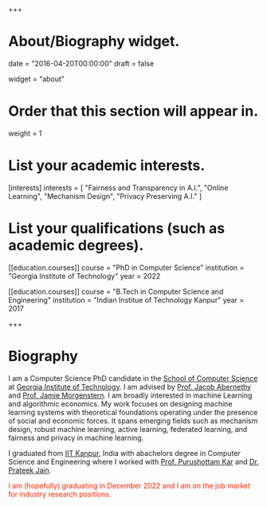 +++
# About/Biography widget.

date = "2016-04-20T00:00:00"
draft = false

widget = "about"

# Order that this section will appear in.
weight = 1

# List your academic interests.
[interests]
  interests = [
    "Fairness and Transparency in A.I.",
    "Online Learning",
    "Mechanism Design",
    "Privacy Preserving A.I."
  ]

# List your qualifications (such as academic degrees).
[[education.courses]]
  course = "PhD in Computer Science"
  institution = "Georgia Institute of Technology"
  year = 2022

[[education.courses]]
  course = "B.Tech in Computer Science and Engineering"
  institution = "Indian Institue of Technology Kanpur"
  year = 2017
 
+++

# Biography

I am a Computer Science PhD candidate in the <a href = "https://www.scs.gatech.edu/"> School of Computer Science</a> at <a href="http://www.gatech.edu/">Georgia Institute of Technology</a>. I am advised by <a href="https://www.cc.gatech.edu/~jabernethy9/">Prof. Jacob Abernethy</a> and <a href="http://jamiemorgenstern.com/">Prof. Jamie Morgenstern</a>. I am broadly interested in machine Learning and algorithmic economics. My work focuses on designing machine learning systems with theoretical foundations operating under the presence of social and economic forces. It spans emerging fields such as mechanism design, robust machine learning, active learning, federated learning, and fairness and privacy in machine learning. 

I graduated from <a href = "http://www.iitk.ac.in/">IIT Kanpur</a>, India with abachelors degree in Computer Science and Engineering where I worked with <a href="https://www.cse.iitk.ac.in/users/purushot/">Prof. Purushottam Kar</a> and <a href="http://www.prateekjain.org/">Dr. Prateek Jain</a>.

 <p style="color:rgb(255,37,0);">I am (hopefully) graduating in December 2022 and I am on the job market for industry research positions.</p>
